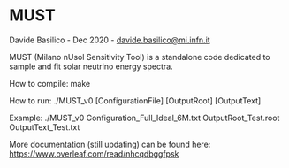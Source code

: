 # MUST
Davide Basilico - Dec 2020 - davide.basilico@mi.infn.it

MUST (Milano nUsol Sensitivity Tool) is a standalone code dedicated to sample and fit solar neutrino energy spectra.

How to compile:
make

How to run:
./MUST_v0 [ConfigurationFile] [OutputRoot] [OutputText]

Example: ./MUST_v0 Configuration_Full_Ideal_6M.txt OutputRoot_Test.root OutputText_Test.txt

More documentation (still updating) can be found here:
https://www.overleaf.com/read/nhcqdbggfpsk
